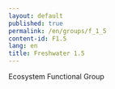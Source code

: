 ```yaml
---
layout: default
published: true
permalink: /en/groups/f_1_5
content-id: F1.5
lang: en
title: Freshwater 1.5
---
```


Ecosystem Functional Group
